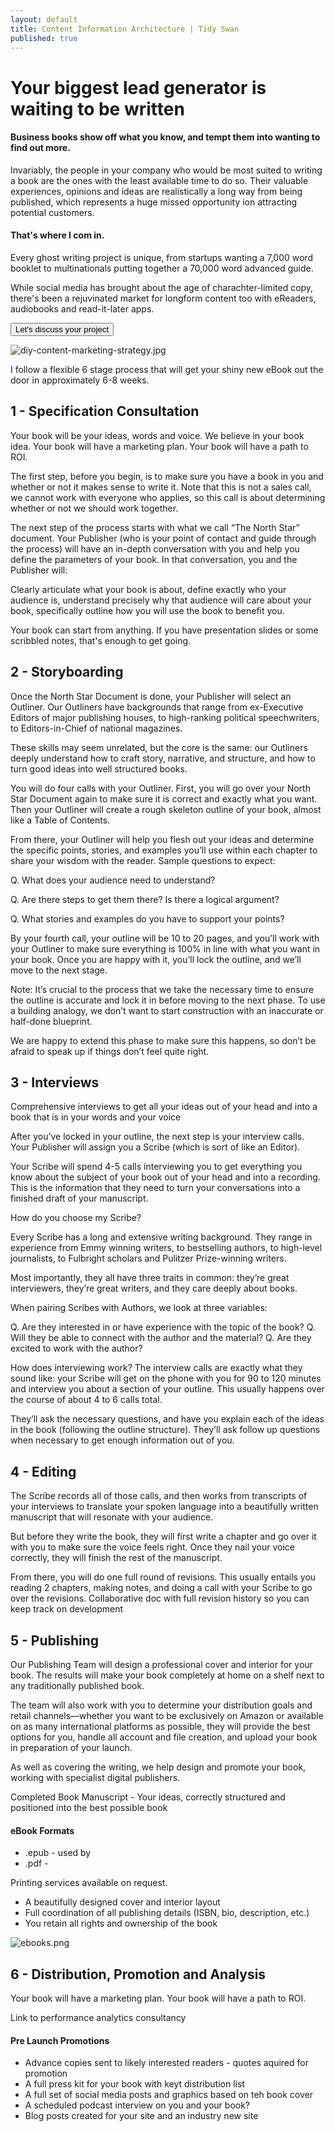 ```yaml
---
layout: default
title: Content Information Architecture | Tidy Swan
published: true
---
```

# Your biggest lead generator is waiting to be written

#### Business books show off what you know, and tempt them into wanting to find out more.

Invariably, the people in your company who would be most suited to writing a book are the ones with the least available time to do so. Their valuable experiences, opinions and ideas are realistically a long way from being published, which represents a huge missed opportunity ion attracting potential customers.

#### That's where I com in.

Every ghost writing project is unique, from startups wanting a 7,000 word booklet to multinationals putting together a 70,000 word advanced guide.

While social media has brought about the age of charachter-limited copy, there's been a rejuvinated market for longform content too with eReaders, audiobooks and read-it-later apps. 

<a href="/contact"><button class="button">Let's discuss your project</button></a>

![diy-content-marketing-strategy.jpg](/assets/img/diy-content-marketing-strategy.jpg)

I follow a flexible 6 stage process that will get your shiny new eBook out the door in approximately 6-8 weeks.

## 1 - Specification Consultation

Your book will be your ideas, words and voice. We believe in your book idea.
Your book will have a marketing plan. Your book will have a path to ROI.

The first step, before you begin, is to make sure you have a book in you and whether or not it makes sense to write it. Note that this is not a sales call, we cannot work with everyone who applies, so this call is about determining whether or not we should work together.

The next step of the process starts with what we call “The North Star” document. Your Publisher (who is your point of contact and guide through the process) will have an in-depth conversation with you and help you define the parameters of your book. In that conversation, you and the Publisher will:

Clearly articulate what your book is about, define exactly who your audience is, understand precisely why that audience will care about your book, specifically outline how you will use the book to benefit you.

Your book can start from anything. If you have presentation slides or some scribbled notes, that's enough to get going.

## 2 - Storyboarding

Once the North Star Document is done, your Publisher will select an Outliner. Our Outliners have backgrounds that range from ex-Executive Editors of major publishing houses, to high-ranking political speechwriters, to Editors-in-Chief of national magazines.

These skills may seem unrelated, but the core is the same: our Outliners deeply understand how to craft story, narrative, and structure, and how to turn good ideas into well structured books.

You will do four calls with your Outliner. First, you will go over your North Star Document again to make sure it is correct and exactly what you want. Then your Outliner will create a rough skeleton outline of your book, almost like a Table of Contents.

From there, your Outliner will help you flesh out your ideas and determine the specific points, stories, and examples you’ll use within each chapter to share your wisdom with the reader. Sample questions to expect:

Q. What does your audience need to understand?

Q. Are there steps to get them there? Is there a logical argument?

Q. What stories and examples do you have to support your points?

By your fourth call, your outline will be 10 to 20 pages, and you’ll work with your Outliner to make sure everything is 100% in line with what you want in your book. Once you are happy with it, you’ll lock the outline, and we’ll move to the next stage.

Note: It’s crucial to the process that we take the necessary time to ensure the outline is accurate and lock it in before moving to the next phase. To use a building analogy, we don’t want to start construction with an inaccurate or half-done blueprint.

We are happy to extend this phase to make sure this happens, so don’t be afraid to speak up if things don’t feel quite right.

## 3 - Interviews

Comprehensive interviews to get all your ideas out of your head and into a book that is in your words and your voice

After you’ve locked in your outline, the next step is your interview calls. Your Publisher will assign you a Scribe (which is sort of like an Editor).

Your Scribe will spend 4-5 calls interviewing you to get everything you know about the subject of your book out of your head and into a recording. This is the information that they need to turn your conversations into a finished draft of your manuscript.

How do you choose my Scribe?

Every Scribe has a long and extensive writing background. They range in experience from Emmy winning writers, to bestselling authors, to high-level journalists, to Fulbright scholars and Pulitzer Prize-winning writers.

Most importantly, they all have three traits in common: they’re great interviewers, they’re great writers, and they care deeply about books.

When pairing Scribes with Authors, we look at three variables:

Q. Are they interested in or have experience with the topic of the book? Q. Will they be able to connect with the author and the material? Q. Are they excited to work with the author?

How does interviewing work?
The interview calls are exactly what they sound like: your Scribe will get on the phone with you for 90 to 120 minutes and interview you about a section of your outline. This usually happens over the course of about 4 to 6 calls total.

They’ll ask the necessary questions, and have you explain each of the ideas in the book (following the outline structure). They’ll ask follow up questions when necessary to get enough information out of you.

## 4 - Editing

The Scribe records all of those calls, and then works from transcripts of your interviews to translate your spoken language into a beautifully written manuscript that will resonate with your audience.

But before they write the book, they will first write a chapter and go over it with you to make sure the voice feels right. Once they nail your voice correctly, they will finish the rest of the manuscript.

From there, you will do one full round of revisions. This usually entails you reading 2 chapters, making notes, and doing a call with your Scribe to go over the revisions. Collaborative doc with full revision history so you can keep track on development

## 5 - Publishing

Our Publishing Team will design a professional cover and interior for your book. The results will make your book completely at home on a shelf next to any traditionally published book.

The team will also work with you to determine your distribution goals and retail channels—whether you want to be exclusively on Amazon or available on as many international platforms as possible, they will provide the best options for you, handle all account and file creation, and upload your book in preparation of your launch.

As well as covering the writing, we help design and promote your book, working with specialist digital publishers.

Completed Book Manuscript - Your ideas, correctly structured and positioned into the best possible book

#### eBook Formats 

- .epub - used by 
- .pdf - 

Printing services available on request.

- A beautifully designed cover and interior layout
- Full coordination of all publishing details (ISBN, bio, description, etc.)
- You retain all rights and ownership of the book

![ebooks.png](/assets/img/ebooks.png)

## 6 - Distribution, Promotion and Analysis

Your book will have a marketing plan. Your book will have a path to ROI.

Link to performance analytics consultancy

#### Pre Launch Promotions
- Advance copies sent to likely interested readers - quotes aquired for promotion
- A full press kit for your book with keyt distribution list
- A full set of social media posts and graphics based on teh book cover
- A scheduled podcast interview on you and your book?
- Blog posts created for your site and an industry new site
